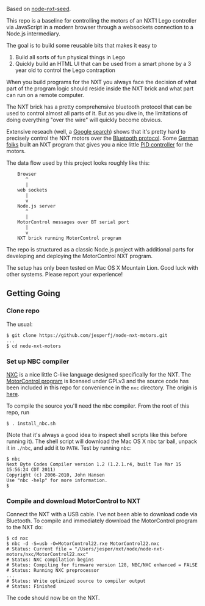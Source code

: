 Based on [node-nxt-seed](https://github.com/jesperfj/node-nxt-seed).

This repo is a baseline for controlling the motors of an NXT1 Lego controller via JavaScript in a modern browser through a websockets connection to a Node.js intermediary.

The goal is to build some reusable bits that makes it easy to

1. Build all sorts of fun physical things in Lego
2. Quickly build an HTML UI that can be used from a smart phone by a 3 year old to control the Lego contraption

When you build programs for the NXT you always face the decision of what part of the program logic should reside inside the NXT brick and what part can run on a remote computer.

The NXT brick has a pretty comprehensive bluetooth protocol that can be used to control almost all parts of it. But as you dive in, the limitations of doing everything "over the wire" will quickly become obvious.

Extensive reseach (well, a [Google search](https://www.google.com/search?q=nxt+motor+control)) shows that it's pretty hard to precisely control the NXT motors over the [Bluetooth protocol](http://mindstorms.lego.com/en-us/support/files/default.aspx). Some [German folks](http://www.mindstorms.rwth-aachen.de/trac/wiki/MotorControl) built an NXT program that gives you a nice little [PID controller](http://en.wikipedia.org/wiki/PID_controller) for the motors.

The data flow used by this project looks roughly like this:

```
    Browser
       ^
       |
    web sockets
       |
       v
    Node.js server
       ^
       |
    MotorControl messages over BT serial port
       |
       v
    NXT brick running MotorControl program
```

The repo is structured as a classic Node.js project with additional parts for developing and deploying the MotorControl NXT program.

The setup has only been tested on Mac OS X Mountain Lion. Good luck with other systems. Please report your experience!

## Getting Going


### Clone repo

The usual:

    $ git clone https://github.com/jesperfj/node-nxt-motors.git
    ...
    $ cd node-nxt-motors

### Set up NBC compiler

[NXC](http://bricxcc.sourceforge.net/nbc/) is a nice little C-like language designed specifically for the NXT. The [MotorControl program](http://www.mindstorms.rwth-aachen.de/trac/wiki/MotorControl) is licensed under GPLv3 and the source code has been included in this repo for convenience in the `nxc` directory. The origin is [here](http://www.mindstorms.rwth-aachen.de/trac/browser/trunk/tools/MotorControl).

To compile the source you'll need the nbc compiler. From the root of this repo, run

    $ . install_nbc.sh

(Note that it's always a good idea to inspect shell scripts like this before running it). The shell script will download the Mac OS X nbc tar ball, unpack it in `./nbc`, and add it to `PATH`. Test by running `nbc`:

    $ nbc
    Next Byte Codes Compiler version 1.2 (1.2.1.r4, built Tue Mar 15 15:56:24 CDT 2011)
    Copyright (c) 2006-2010, John Hansen
    Use "nbc -help" for more information.
    $ 

### Compile and download MotorControl to NXT

Connect the NXT with a USB cable. I've not been able to download code via Bluetooth. To compile and immediately download the MotorControl program to the NXT do:

    $ cd nxc
    $ nbc -d -S=usb -O=MotorControl22.rxe MotorControl22.nxc
    # Status: Current file = "/Users/jesper/nxt/node/node-nxt-motors/nxc/MotorControl22.nxc"
    # Status: NXC compilation begins
    # Status: Compiling for firmware version 128, NBC/NXC enhanced = FALSE
    # Status: Running NXC preprocessor
    ...
    # Status: Write optimized source to compiler output
    # Status: Finished

The code should now be on the NXT.

